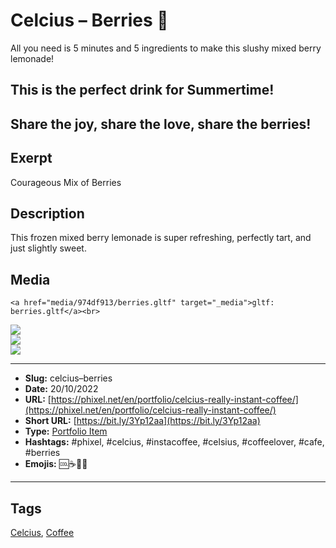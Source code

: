 # Celcius – Berries 🍒
All you need is 5 minutes and 5 ingredients to make this slushy mixed berry lemonade!

## This is the perfect drink for Summertime!

Share the joy, share the love, share the berries!
------------
## Exerpt
Courageous Mix of Berries
## Description
This frozen mixed berry lemonade is super refreshing, perfectly tart, and just slightly sweet.
## Media
	<a href="media/974df913/berries.gltf" target="_media">gltf: berries.gltf</a><br>
<img src="media/ca6545ad/berries.jpg" loading="lazy"><br>
<img src="media/8b86cfbf/berries.png" loading="lazy"><br>
<img src="media/3e78b1e2/berries.png" loading="lazy"><br>

------------
- **Slug:** celcius–berries
- **Date:** 20/10/2022
- **URL:** [https://phixel.net/en/portfolio/celcius-really-instant-coffee/](https://phixel.net/en/portfolio/celcius-really-instant-coffee/)
- **Short URL:** [https://bit.ly/3Yp12aa](https://bit.ly/3Yp12aa)
- **Type:** [Portfolio Item](#portfolio-item)
- **Hashtags:** #phixel, #celcius, #instacoffee, #celsius, #coffeelover, #cafe, #berries
- **Emojis:** 🆒☕🍒🥤

------------
## Tags
[Celcius](#celcius), [Coffee](#coffee)
